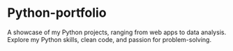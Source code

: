 # Python-portfolio
A showcase of my Python projects, ranging from web apps to data analysis. Explore my Python skills, clean code, and passion for problem-solving.
